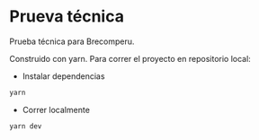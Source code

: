 # Prueva técnica


Prueba técnica para Brecomperu.

Construido con yarn.
Para correr el proyecto en repositorio local:
- Instalar dependencias
```js
yarn
```
- Correr localmente
```js
yarn dev
```
